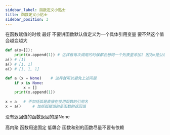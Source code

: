 ```yaml
---
sidebar_label: 函数定义小贴士
title: 函数定义小贴士
sidebar_position: 3
---
```


在函数赋值的时候 最好 不要讲函数默认值定义为一个具体引用变量 要不然这个值会越变越大

```python
def a(x=[]):
    print(x.append(1)) # 这样做每次调用的时候都会想同一个列表里添加1 因为x是公用同一块内存单元的 
a() # [1]
a() # [1, 1]
a() # [1, 1, 1]

def a (x = None)    # 这样就可以避免上述问题 
    if x is None:
        x = []
    print(x.append(1))
    
x = a   # 不加括弧是直接在使用函数的引用名
x = a()     # 加括弧赋值的是函数的返回值 
```

没有返回值的函数返回的是None

高内聚 函数用途固定
低耦合 函数和别的函数尽量不要有依赖
